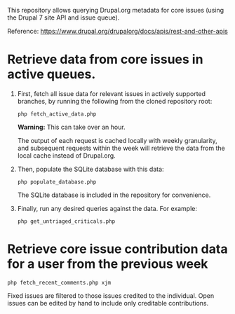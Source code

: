 This repository allows querying Drupal.org metadata for core issues (using the
Drupal 7 site API and issue queue).

Reference: https://www.drupal.org/drupalorg/docs/apis/rest-and-other-apis

# Retrieve data from core issues in active queues.

1. First, fetch all issue data for relevant issues in actively supported
   branches, by running the following from the cloned repository root:

   ```
   php fetch_active_data.php
   ```

   **Warning:** This can take over an hour.

   The output of each request is cached locally with weekly granularity, and
   subsequent requests within the week will retrieve the data from the local cache
   instead of Drupal.org.

2. Then, populate the SQLite database with this data:
   ```
   php populate_database.php
   ```

   The SQLite database is included in the repository for convenience.
   
3. Finally, run any desired queries against the data. For example:
   ```
   php get_untriaged_criticals.php
   ```

# Retrieve core issue contribution data for a user from the previous week

```
php fetch_recent_comments.php xjm
```

Fixed issues are filtered to those issues credited to the individual. Open
issues can be edited by hand to include only creditable contributions.
   

